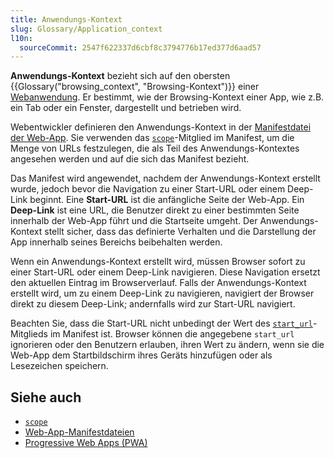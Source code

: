 ```yaml
---
title: Anwendungs-Kontext
slug: Glossary/Application_context
l10n:
  sourceCommit: 2547f622337d6cbf8c3794776b17ed377d6aad57
---
```


**Anwendungs-Kontext** bezieht sich auf den obersten {{Glossary("browsing_context", "Browsing-Kontext")}} einer [Webanwendung](/de/docs/Web/Progressive_web_apps).
Er bestimmt, wie der Browsing-Kontext einer App, wie z.B. ein Tab oder ein Fenster, dargestellt und betrieben wird.

Webentwickler definieren den Anwendungs-Kontext in der [Manifestdatei der Web-App](/de/docs/Web/Progressive_web_apps/Manifest).
Sie verwenden das [`scope`](/de/docs/Web/Progressive_web_apps/Manifest/Reference/scope)-Mitglied im Manifest, um die Menge von URLs festzulegen, die als Teil des Anwendungs-Kontextes angesehen werden und auf die sich das Manifest bezieht.

Das Manifest wird angewendet, nachdem der Anwendungs-Kontext erstellt wurde, jedoch bevor die Navigation zu einer Start-URL oder einem Deep-Link beginnt.
Eine **Start-URL** ist die anfängliche Seite der Web-App.
Ein **Deep-Link** ist eine URL, die Benutzer direkt zu einer bestimmten Seite innerhalb der Web-App führt und die Startseite umgeht.
Der Anwendungs-Kontext stellt sicher, dass das definierte Verhalten und die Darstellung der App innerhalb seines Bereichs beibehalten werden.

Wenn ein Anwendungs-Kontext erstellt wird, müssen Browser sofort zu einer Start-URL oder einem Deep-Link navigieren.
Diese Navigation ersetzt den aktuellen Eintrag im Browserverlauf.
Falls der Anwendungs-Kontext erstellt wird, um zu einem Deep-Link zu navigieren, navigiert der Browser direkt zu diesem Deep-Link; andernfalls wird zur Start-URL navigiert.

Beachten Sie, dass die Start-URL nicht unbedingt der Wert des [`start_url`](/de/docs/Web/Progressive_web_apps/Manifest/Reference/start_url)-Mitglieds im Manifest ist. Browser können die angegebene `start_url` ignorieren oder den Benutzern erlauben, ihren Wert zu ändern, wenn sie die Web-App dem Startbildschirm ihres Geräts hinzufügen oder als Lesezeichen speichern.

## Siehe auch

- [`scope`](/de/docs/Web/Progressive_web_apps/Manifest/Reference/scope)
- [Web-App-Manifestdateien](/de/docs/Web/Progressive_web_apps/Manifest)
- [Progressive Web Apps (PWA)](/de/docs/Web/Progressive_web_apps)
